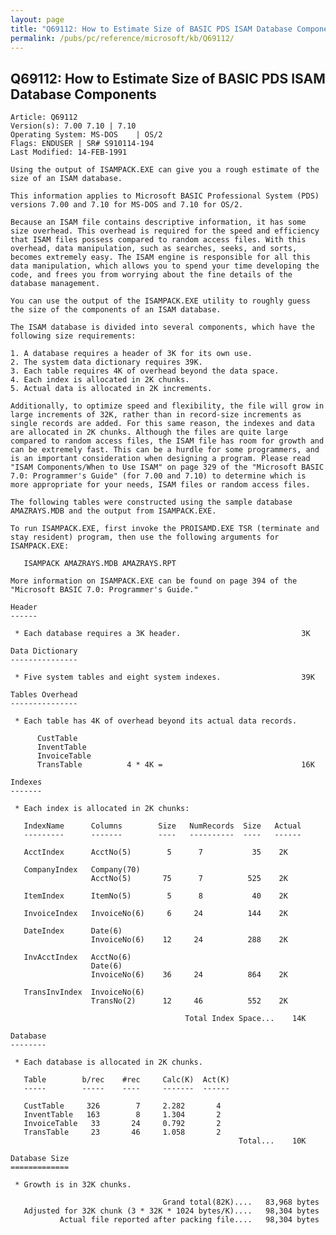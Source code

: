 ```yaml
---
layout: page
title: "Q69112: How to Estimate Size of BASIC PDS ISAM Database Components"
permalink: /pubs/pc/reference/microsoft/kb/Q69112/
---
```


## Q69112: How to Estimate Size of BASIC PDS ISAM Database Components

	Article: Q69112
	Version(s): 7.00 7.10 | 7.10
	Operating System: MS-DOS    | OS/2
	Flags: ENDUSER | SR# S910114-194
	Last Modified: 14-FEB-1991
	
	Using the output of ISAMPACK.EXE can give you a rough estimate of the
	size of an ISAM database.
	
	This information applies to Microsoft BASIC Professional System (PDS)
	versions 7.00 and 7.10 for MS-DOS and 7.10 for OS/2.
	
	Because an ISAM file contains descriptive information, it has some
	size overhead. This overhead is required for the speed and efficiency
	that ISAM files possess compared to random access files. With this
	overhead, data manipulation, such as searches, seeks, and sorts,
	becomes extremely easy. The ISAM engine is responsible for all this
	data manipulation, which allows you to spend your time developing the
	code, and frees you from worrying about the fine details of the
	database management.
	
	You can use the output of the ISAMPACK.EXE utility to roughly guess
	the size of the components of an ISAM database.
	
	The ISAM database is divided into several components, which have the
	following size requirements:
	
	1. A database requires a header of 3K for its own use.
	2. The system data dictionary requires 39K.
	3. Each table requires 4K of overhead beyond the data space.
	4. Each index is allocated in 2K chunks.
	5. Actual data is allocated in 2K increments.
	
	Additionally, to optimize speed and flexibility, the file will grow in
	large increments of 32K, rather than in record-size increments as
	single records are added. For this same reason, the indexes and data
	are allocated in 2K chunks. Although the files are quite large
	compared to random access files, the ISAM file has room for growth and
	can be extremely fast. This can be a hurdle for some programmers, and
	is an important consideration when designing a program. Please read
	"ISAM Components/When to Use ISAM" on page 329 of the "Microsoft BASIC
	7.0: Programmer's Guide" (for 7.00 and 7.10) to determine which is
	more appropriate for your needs, ISAM files or random access files.
	
	The following tables were constructed using the sample database
	AMAZRAYS.MDB and the output from ISAMPACK.EXE.
	
	To run ISAMPACK.EXE, first invoke the PROISAMD.EXE TSR (terminate and
	stay resident) program, then use the following arguments for
	ISAMPACK.EXE:
	
	   ISAMPACK AMAZRAYS.MDB AMAZRAYS.RPT
	
	More information on ISAMPACK.EXE can be found on page 394 of the
	"Microsoft BASIC 7.0: Programmer's Guide."
	
	Header
	------
	
	 * Each database requires a 3K header.                           3K
	
	Data Dictionary
	---------------
	
	 * Five system tables and eight system indexes.                  39K
	
	Tables Overhead
	---------------
	
	 * Each table has 4K of overhead beyond its actual data records.
	
	      CustTable
	      InventTable
	      InvoiceTable
	      TransTable          4 * 4K =                               16K
	
	Indexes
	-------
	
	 * Each index is allocated in 2K chunks:
	
	   IndexName      Columns        Size   NumRecords  Size   Actual
	   ---------      -------        ----   ----------  ----   ------
	
	   AcctIndex      AcctNo(5)        5      7           35    2K
	
	   CompanyIndex   Company(70)
	                  AcctNo(5)       75      7          525    2K
	
	   ItemIndex      ItemNo(5)        5      8           40    2K
	
	   InvoiceIndex   InvoiceNo(6)     6     24          144    2K
	
	   DateIndex      Date(6)
	                  InvoiceNo(6)    12     24          288    2K
	
	   InvAcctIndex   AcctNo(6)
	                  Date(6)
	                  InvoiceNo(6)    36     24          864    2K
	
	   TransInvIndex  InvoiceNo(6)
	                  TransNo(2)      12     46          552    2K
	
	                                       Total Index Space...    14K
	
	Database
	--------
	
	 * Each database is allocated in 2K chunks.
	
	   Table        b/rec    #rec     Calc(K)  Act(K)
	   -----        -----    ----     -------  ------
	
	   CustTable     326        7     2.282       4
	   InventTable   163        8     1.304       2
	   InvoiceTable   33       24     0.792       2
	   TransTable     23       46     1.058       2
	                                                   Total...    10K
	
	Database Size
	=============
	
	 * Growth is in 32K chunks.
	
	                                  Grand total(82K)....   83,968 bytes
	   Adjusted for 32K chunk (3 * 32K * 1024 bytes/K)....   98,304 bytes
	           Actual file reported after packing file....   98,304 bytes
